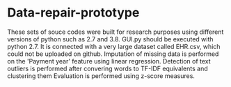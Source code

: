# Data-repair-prototype
These sets of souce codes were built for research purposes using different versions of python such as 2.7 and 3.8.
GUI.py should be executed with python 2.7.
It is connected with a very large dataset called EHR.csv, which could not be uploaded on github.
Imputation of missing data is performed on the 'Payment year' feature using linear regression.
Detection of text outliers is performed after convering words to TF-IDF equivalents and clustering them
Evaluation is performed using z-score measures.
